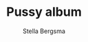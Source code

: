 ---
title: "Pussy album"
author: "Stella Bergsma"
isbn: ""
isbn13: ""
rating: "3"
publisher: "Nijgh & Van Ditmar"
pages: "288"
publishYear: "2016"
read: ""
goodreads_id: "29779306"
---